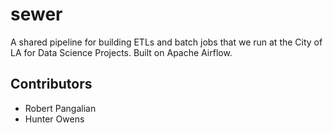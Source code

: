 # sewer
A shared pipeline for building ETLs and batch jobs that we run at the City of LA for Data Science Projects. Built on Apache Airflow. 

## Contributors 
* Robert Pangalian 
* Hunter Owens

 
